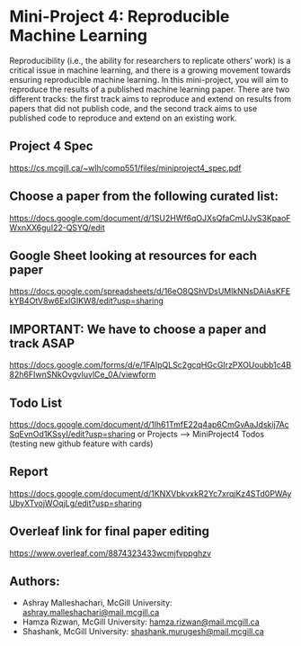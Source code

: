 

# Mini-Project 4: Reproducible Machine Learning

Reproducibility (i.e., the ability for researchers to replicate others’ work) is a critical issue in machine learning, and there is a growing movement towards ensuring reproducible machine learning. In this mini-project, you will aim to reproduce the results of a published machine learning paper. There are two different tracks: the first track aims to reproduce and extend on results from papers that did not publish code, and the second track aims to use published code to reproduce and extend on an existing work.

## Project 4 Spec
https://cs.mcgill.ca/~wlh/comp551/files/miniproject4_spec.pdf

## Choose a paper from the following curated list:
https://docs.google.com/document/d/1SU2HWf6qOJXsQfaCmUJvS3KpaoFWxnXX6guI22-QSYQ/edit

## Google Sheet looking at resources for each paper
https://docs.google.com/spreadsheets/d/16eO8QShVDsUMlkNNsDAiAsKFEkYB4OtV8w6ExlGIKW8/edit?usp=sharing

## IMPORTANT: We have to choose a paper and track ASAP
https://docs.google.com/forms/d/e/1FAIpQLSc2gcqHGcGIrzPXOUoubb1c4B82h6FIwnSNkOvgvIuvlCe_0A/viewform

## Todo List
https://docs.google.com/document/d/1lh61TmfE22q4ap6CmGvAaJdskij7AcSqEvnOd1KSsyI/edit?usp=sharing
or Projects --> MiniProject4 Todos (testing new github feature with cards)

## Report 
https://docs.google.com/document/d/1KNXVbkvxkR2Yc7xrqjKz4STd0PWAyUbyXTvojWOqjLg/edit?usp=sharing

## Overleaf link for final paper editing
https://www.overleaf.com/8874323433wcmjfvppghzv


## Authors:
- Ashray Malleshachari, McGill University: [ashray.malleshachari@mail.mcgill.ca](mailto:ashray.malleshachari@mail.mcgill.ca)
- Hamza Rizwan, McGill University: [hamza.rizwan@mail.mcgill.ca](mailto:hamza.rizwan@mail.mcgill.ca)
- Shashank, McGill University: [shashank.murugesh@mail.mcgill.ca](mailto:shashank.murugesh@mail.mcgill.ca)
